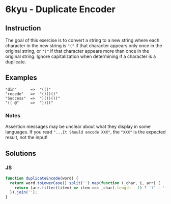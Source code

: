 # 6kyu - Duplicate Encoder

## Instruction
The goal of this exercise is to convert a string to a new string where each character in the new string is `"("` if that character appears only once in the original string, or `")"` if that character appears more than once in the original string. Ignore capitalization when determining if a character is a duplicate.

## Examples

```
"din"      =>  "((("
"recede"   =>  "()()()"
"Success"  =>  ")())())"
"(( @"     =>  "))((" 
```

### Notes
Assertion messages may be unclear about what they display in some languages. If you read `"...It Should encode XXX"`, the `"XXX"` is the expected result, not the input!

## Solutions

### JS

```JavaScript
function duplicateEncode(word) {
  return word.toLowerCase().split('').map(function (_char, i, arr) {
    return (arr.filter((item) => item === _char).length - 1) ? ')' : '(';
  }).join('');
}
```